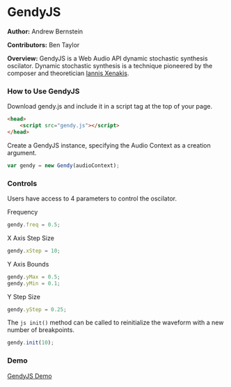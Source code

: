 # GendyJS

**Author:** Andrew Bernstein

**Contributors:** Ben Taylor

**Overview:** GendyJS is a Web Audio API dynamic stochastic synthesis oscilator. Dynamic stochastic synthesis is a technique pioneered by the composer and theoretician [Iannis Xenakis](http://en.wikipedia.org/wiki/Iannis_Xenakis).

### How to Use GendyJS

Download gendy.js and include it in a script tag at the top of your page.

```html
<head>
	<script src="gendy.js"></script>
</head>
```

Create a GendyJS instance, specifying the Audio Context as a creation argument.

```js
var gendy = new Gendy(audioContext);
```
### Controls

Users have access to 4 parameters to control the oscilator.

Frequency
```js
gendy.freq = 0.5;
```

X Axis Step Size
```js
gendy.xStep = 10;
```

Y Axis Bounds
```js
gendy.yMax = 0.5;
gendy.yMin = 0.1;
```

Y Step Size
```js
gendy.yStep = 0.25;
```

The ```js init()``` method can be called to reinitialize the waveform with a new number of breakpoints.

```js
gendy.init(10);
```
### Demo

[GendyJS Demo](http://abbernie.github.io/gendy)
